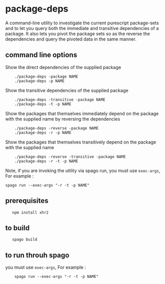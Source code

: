 package-deps
============

A command-line utility to investigate the current purescript package-sets and to let you query both the immediate and transitive dependencies of a package.  It also lets you pivot the package sets so as the reverse the dependencies and query the pivoted data in the same manner.

command line options
--------------------

Show the direct dependencies of the supplied package

```
    ./package-deps -package NAME
    ./package-deps -p NAME
```

Show the transitive dependencies of the supplied package

```
    ./package-deps -transitive -package NAME
    ./package-deps -t -p NAME
```

Show the packages that themselves immediately depend on the package with the supplied name by reversing the dependencies

```
    ./package-deps -reverse -package NAME
    ./package-deps -r -p NAME
```


Show the packages that themselves transitively depend on the package with the supplied name

```
    ./package-deps -reverse -transitive -package NAME
    ./package-deps -r -t -p NAME
```

Note, if you are invoking the utility via spago run, you must use ```exec-args```, For example :

```
spago run --exec-args "-r -t -p NAME"
```


prerequisites
-------------

```
   npm install xhr2
```


to build
--------

```
   spago build
```

to run throuh spago
-------------------

you must use ```exec-args```, For example :

```
    spago run --exec-args "-r -t -p NAME"
```